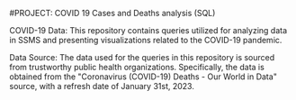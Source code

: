 #PROJECT:
COVID 19 Cases and Deaths analysis
(SQL)

COVID-19 Data:
This repository contains queries utilized for analyzing data in SSMS and presenting visualizations related to the COVID-19 pandemic.

Data Source:
The data used for the queries in this repository is sourced from trustworthy public health organizations.
Specifically, the data is obtained from the "Coronavirus (COVID-19) Deaths - Our World in Data" source, with a refresh date of January 31st, 2023.
